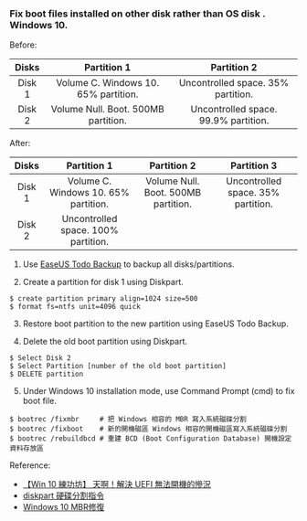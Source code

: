 ### Fix boot files installed on other disk rather than OS disk . Windows 10.

Before:

|  Disks |              Partition 1             |              Partition 2             |
|:------:|:------------------------------------:|:------------------------------------:|
| Disk 1 | Volume C. Windows 10. 65% partition. | Uncontrolled space. 35% partition.   |
| Disk 2 | Volume Null. Boot. 500MB partition.  | Uncontrolled space. 99.9% partition. |

After:

|  Disks |              Partition 1             |             Partition 2             |             Partition 3            |
|:------:|:------------------------------------:|:-----------------------------------:|:----------------------------------:|
| Disk 1 | Volume C. Windows 10. 65% partition. | Volume Null. Boot. 500MB partition. | Uncontrolled space. 35% partition. |
| Disk 2 | Uncontrolled space. 100% partition.  |                                     |                                    |

1. Use [EaseUS Todo Backup](https://www.easeus.com/backup-software/) to backup all disks/partitions.

2. Create a partition for disk 1 using Diskpart.

```windows
$ create partition primary align=1024 size=500
$ format fs=ntfs unit=4096 quick
```

3. Restore boot partition to the new partition using EaseUS Todo Backup.

4. Delete the old boot partition using Diskpart.

```windows
$ Select Disk 2
$ Select Partition [number of the old boot partition]
$ DELETE partition
```

5. Under Windows 10 installation mode, use Command Prompt (cmd) to fix boot file.

```windows
$ bootrec /fixmbr     # 把 Windows 相容的 MBR 寫入系統磁碟分割
$ bootrec /fixboot    # 新的開機磁區 Windows 相容的開機磁區寫入系統磁碟分割
$ bootrec /rebuildbcd # 重建 BCD (Boot Configuration Database) 開機設定資料存放區
```

Reference:

- [【Win 10 練功坊】 天啊！解決 UEFI 無法開機的慘況](https://www.techbang.com/posts/49377-win-10-practice-workshops-day-solving-misery-uefi-will-not-power-on)
- [diskpart 硬碟分割指令](http://blog.ilc.edu.tw/blog/index.php?op=printView&articleId=505798&blogId=25793)
- [Windows 10 MBR修復](https://home.gamer.com.tw/creationDetail.php?sn=3339579)
